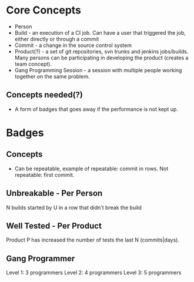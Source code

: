 # Core Concepts

* Person
* Build - an execution of a CI job. Can have a user that triggered the job, either directly or through a commit
* Commit - a change in the source control system
* Product(?) - a set of git repositories, svn trunks and jenkins jobs/builds. Many persons can be participating in
  developing the product (creates a team concept).
* Gang Programming Session - a session with multiple people working together on the same problem.

## Concepts needed(?)

* A form of badges that goes away if the performance is not kept up.

# Badges

## Concepts

* Can be repeatable, example of repeatable: commit in rows. Not repeatable: first commit.

## Unbreakable - Per Person

N builds started by U in a row that didn't break the build

## Well Tested - Per Product

Product P has increased the number of tests the last N (commits|days).

## Gang Programmer

Level 1: 3 programmers
Level 2: 4 programmers
Level 3: 5 programmers
